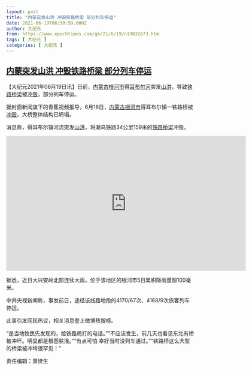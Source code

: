 ```yaml
---
layout: post
title: "内蒙突发山洪 冲毁铁路桥梁 部分列车停运"
date: 2021-06-19T06:50:59.000Z
author: 大纪元
from: https://www.epochtimes.com/gb/21/6/19/n13032673.htm
tags: [ 大纪元 ]
categories: [ 大纪元 ]
---
```

<!--1624085459000-->
[内蒙突发山洪 冲毁铁路桥梁 部分列车停运](https://www.epochtimes.com/gb/21/6/19/n13032673.htm)
------

<div>
<p>【大纪元2021年06月19日讯】日前，<a href="https://www.epochtimes.com/gb/tag/%E5%86%85%E8%92%99%E5%8F%A4%E6%A0%B9%E6%B2%B3%E5%B8%82.html">内蒙古根河市</a>得<a href="https://www.epochtimes.com/gb/tag/%E8%80%B3%E5%B8%83%E5%B0%94%E6%B2%B3.html">耳布尔河</a>突发<a href="https://www.epochtimes.com/gb/tag/%E5%B1%B1%E6%B4%AA.html">山洪</a>，导致<a href="https://www.epochtimes.com/gb/tag/%E9%93%81%E8%B7%AF%E6%A1%A5%E6%A2%81.html">铁路桥梁</a>被<a href="https://www.epochtimes.com/gb/tag/%E5%86%B2%E6%AF%81.html">冲毁</a>，部分列车停运。</p><p>据封面新闻旗下的青蕉视频报导，6月18日，<a href="https://www.epochtimes.com/gb/tag/%E5%86%85%E8%92%99%E5%8F%A4%E6%A0%B9%E6%B2%B3%E5%B8%82.html">内蒙古根河市</a>得耳布尔镇一铁路桥被<a href="https://www.epochtimes.com/gb/tag/%E5%86%B2%E6%AF%81.html">冲毁</a>，大桥整体结构已坍塌。</p><p>消息称，得耳布尔镇河流突发<a href="https://www.epochtimes.com/gb/tag/%E5%B1%B1%E6%B4%AA.html">山洪</a>，将潮乌铁路34公里159米的<a href="https://www.epochtimes.com/gb/tag/%E9%93%81%E8%B7%AF%E6%A1%A5%E6%A2%81.html">铁路桥梁</a>冲毁。</p><p style="text-align: center;"><iframe src="https://www.youmaker.com/embed/215fc9b2-1bc1-4c89-b904-a092305ab824?r=16x9&amp;d=31" width="640" height="360" frameborder="0" allowfullscreen="allowfullscreen"></iframe></p><p>据悉，近日大兴安岭北部连续大雨，位于该地区的根河市5日累积降雨量超100毫米。</p><p>中共央视新闻称，事发前日，途经该线路地段的4170/67次、4168/9次旅客列车停运。</p><p>此事引发网民热议，相关消息登上微博热搜榜。</p><p>“是当地牧民先发现的，给铁路局打的电话。”“不应该发生，前几天也看见东北有桥被冲坏。明显都是根基肤浅。”“有点可怕 幸好当时没列车通过。”“铁路桥这么大型的桥梁被冲垮很罕见！”</p><p>责任编辑：萧律生</p>
</div>
